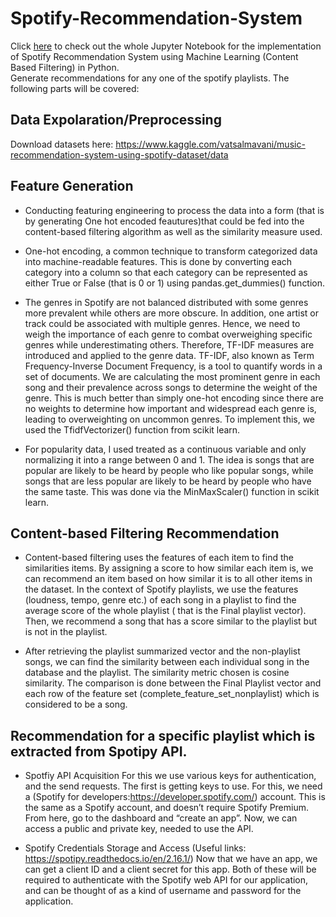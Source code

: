# Spotify-Recommendation-System

Click [here](https://github.com/srushtidesaii/Spotify-Recommendation-System/blob/main/Spotify%20(4).ipynb) to check out the whole Jupyter Notebook for the implementation of Spotify Recommendation System using Machine Learning (Content Based Filtering) in Python. <br>
Generate recommendations for any one of the spotify playlists. The following parts will be covered:

## Data Expolaration/Preprocessing 

Download datasets here: https://www.kaggle.com/vatsalmavani/music-recommendation-system-using-spotify-dataset/data

## Feature Generation

* Conducting featuring engineering to process the data into a form (that is by generating One hot encoded feautures)that could be fed into the content-based filtering 
algorithm as well as the similarity measure used.

* One-hot encoding, a common technique to transform categorized data into machine-readable features. This is done by converting each category into a column so that 
each category can be represented as either True or False (that is 0 or 1) using pandas.get_dummies() function.

* The genres in Spotify are not balanced distributed with some genres more prevalent while others are more obscure. In addition, one artist or track could be 
associated with multiple genres. Hence, we need to weigh the importance of each genre to combat overweighing specific genres while underestimating others.
Therefore, TF-IDF measures are introduced and applied to the genre data. TF-IDF, also known as Term Frequency-Inverse Document Frequency, is a tool to quantify 
words in a set of documents. We are calculating the most prominent genre in each song and their prevalence across songs to determine the weight of the genre. 
This is much better than simply one-hot encoding since there are no weights to determine how important and widespread each genre is, leading to overweighting 
on uncommon genres. To implement this, we used the TfidfVectorizer() function from scikit learn.
 
* For popularity data, I used treated as a continuous variable and only normalizing it into a range between 0 and 1. The idea is songs that are popular are likely 
to be heard by people who like popular songs, while songs that are less popular are likely to be heard by people who have the same taste. This was done via the 
MinMaxScaler() function in scikit learn. 


## Content-based Filtering Recommendation

* Content-based filtering uses the features of each item to find the similarities items. By assigning a score to how similar each item is, we can recommend an item based
on how similar it is to all other items in the dataset.
In the context of Spotify playlists, we use the features (loudness, tempo, genre etc.) of each song in a playlist to find the average score of the whole playlist
( that is the Final playlist vector). Then, we recommend a song that has a score similar to the playlist but is not in the playlist. 

* After retrieving the playlist summarized vector and the non-playlist songs, we can find the similarity between each individual song in the database and the playlist.
The similarity metric chosen is cosine similarity. The comparison is done between the Final Playlist vector and each row of the feature set (complete_feature_set_nonplaylist)
which is considered to be a song.


## Recommendation for a specific playlist which is extracted from Spotipy API.

* Spotfiy API Acquisition 
For this we use various keys for authentication, and the send requests. The first is getting keys to use. For this, we need a 
(Spotify for developers:https://developer.spotify.com/) account. This is the same as a Spotify account, and doesn’t require Spotify Premium. 
From here, go to the dashboard and “create an app”. Now, we can access a public and private key, needed to use the API.

* Spotify Credentials Storage and Access (Useful links: https://spotipy.readthedocs.io/en/2.16.1/) 
Now that we have an app, we can get a client ID and a client secret for this app. Both of these will be required to authenticate with the Spotify web API for our
application, and can be thought of as a kind of username and password for the application. 





